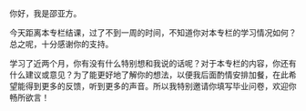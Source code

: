 <p>你好，我是邵亚方。</p><p>今天距离本专栏结课，过了不到一周的时间，不知道你对本专栏的学习情况如何？总之呢，十分感谢你的支持。</p><p>学习了近两个月，你有没有什么特别想和我说的话呢？对于本专栏的内容，你还有什么建议或意见？为了能更好地了解你的想法，以便我后面酌情安排加餐，在此希望能得到更多的反馈，听到更多的声音。所以我特别邀请你填写毕业问卷，欢迎你畅所欲言！</p><p><a href="https://jinshuju.net/f/mwe1E9"><img src="https://static001.geekbang.org/resource/image/38/52/38d6dbba408db9d4a3fe34857de5d652.jpg?wh=1142*801" alt=""></a></p><!-- [[[read_end]]] -->